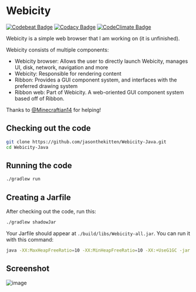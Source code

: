 # Webicity

[![Codebeat Badge](https://codebeat.co/badges/ba54b0a4-273f-4c95-868e-401b5f6d6671)](https://codebeat.co/projects/github-com-webicitybrowser-webicity-ribbon)
[![Codacy Badge](https://app.codacy.com/project/badge/Grade/c5bf06b8cb6847dda11264294ba7c643)](https://www.codacy.com/gh/WebicityBrowser/Webicity/dashboard?utm_source=github.com&amp;utm_medium=referral&amp;utm_content=WebicityBrowser/Webicity&amp;utm_campaign=Badge_Grade)
[![CodeClimate Badge](https://api.codeclimate.com/v1/badges/89430c7f39e139c7772d/maintainability)](https://codeclimate.com/github/WebicityBrowser/Webicity/maintainability)

Webicity is a simple web browser that I am working on (it is unfinished).

Webicity consists of multiple components:
* Webicity browser: Allows the user to directly launch Webicity, manages UI, disk, network, navigation and more
* Webicity: Responsible for rendering content
* Ribbon: Provides a GUI component system, and interfaces with the preferred drawing system
* Ribbon web: Part of Webicity. A web-oriented GUI component system based off of Ribbon.

Thanks to [@Minecraftian14](https://github.com/Minecraftian14) for helping!

## Checking out the code
```bash
git clone https://github.com/jasonthekitten/Webicity-Java.git
cd Webicity-Java
```

## Running the code
```bash
./gradlew run
```

## Creating a Jarfile
After checking out the code, run this:

```bash
./gradlew shadowJar
```
Your Jarfile should appear at `./build/libs/Webicity-all.jar`.
You can run it with this command:
```bash
java -XX:MaxHeapFreeRatio=10 -XX:MinHeapFreeRatio=10 -XX:+UseG1GC -jar Webicity-all.jar
```

## Screenshot

![image](https://user-images.githubusercontent.com/15697938/128383315-43ae7aaf-8d5b-44a7-9a0e-ad5a4d4b5ae7.png)
